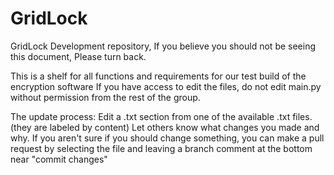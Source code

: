 # GridLock
GridLock Development repository,
If you believe you should not be seeing this document, Please turn back.

This is a shelf for all functions and requirements for our test build of the encryption software
If you have access to edit the files, do not edit main.py without permission from the rest of the group.

The update process:
Edit a .txt section from one of the available .txt files. (they are labeled by content)
Let others know what changes you made and why.
If you aren't sure if you should change something, you can make a pull request by selecting the file and leaving a branch comment at the bottom near
"commit changes"
